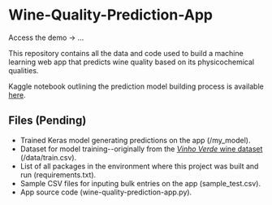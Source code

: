 # Wine-Quality-Prediction-App

Access the demo → ...

This repository contains all the data and code used to build a machine learning web app that predicts wine quality based on its physicochemical qualities.

Kaggle notebook outlining the prediction model building process is available [here](https://www.kaggle.com/ruthgn/predicting-wine-quality-deep-learning-approach).

Files (Pending)
-----
* Trained Keras model generating predictions on the app (/my_model).
* Dataset for model training--originally from the [*Vinho Verde* wine dataset](https://www.kaggle.com/ruthgn/wine-quality-data-set-red-white-wine) (/data/train.csv).
* List of all packages in the environment where this project was built and run (requirements.txt).
* Sample CSV files for inputing bulk entries on the app (sample_test.csv).
* App source code (wine-quality-prediction-app.py).
